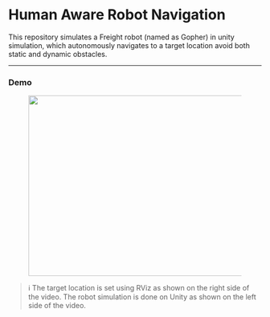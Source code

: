 # Human Aware Robot Navigation
This repository simulates a Freight robot (named as Gopher) in unity simulation, which autonomously navigates to a target location avoid both static and dynamic obstacles.



---
### Demo
<figure>
    <img src="media/Demo1.gif" height="360" width="672">
</figure>

> :information_source: The target location is set using RViz as shown on the right side of the video. The robot simulation is done on Unity as shown on the left side of the video.
